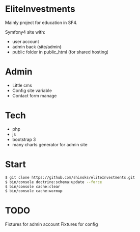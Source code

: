 # EliteInvestments

Mainly project for education in SF4.

Symfony4 site with:

- user account
- admin back (site/admin)
- public folder in public_html (for shared hosting)

# Admin

- Little cms
- Config site variable
- Contact form manage

# Tech

- php
- js
- bootstrap 3
- many charts generator for admin site

# Start

```sh
$ git clone https://github.com/shinoks/eliteInvestments.git
$ bin/console doctrine:schema:update --force
$ bin/console cache:clear
$ bin/console cache:warmup
```
# TODO
Fixtures for admin account
Fixtures for config
